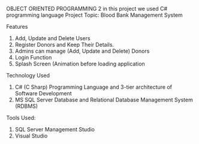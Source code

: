 OBJECT ORIENTED PROGRAMMING 2 
in this project we used C# programming language
Project Topic: Blood Bank Management System

Features
1. Add, Update and Delete Users
2. Register Donors and Keep Their Details.
3. Admins can manage (Add, Update and Delete) Donors
4. Login Function
5. Splash Screen (Animation before loading application

Technology Used
1. C# (C Sharp) Programming Language and 3-tier architecture of Software Development
2. MS SQL Server Database and Relational Database Management System (RDBMS)

Tools Used: 
1. SQL Server Management Studio
2. Visual Studio
